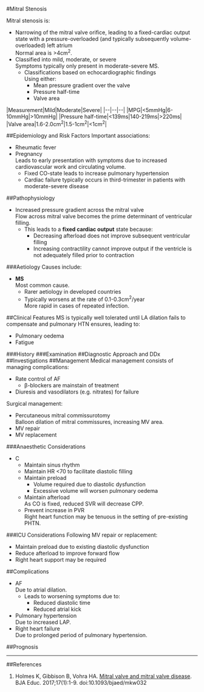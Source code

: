 #Mitral Stenosis

Mitral stenosis is:
* Narrowing of the mitral valve orifice, leading to a fixed-cardiac output state with a pressure-overloaded (and typically subsequently volume-overloaded) left atrium  
Normal area is >4cm<sup>2</sup>.
* Classified into mild, moderate, or severe  
Symptoms typically only present in moderate-severe MS.
	* Classifications based on echocardiographic findings  
	Using either:
		* Mean pressure gradient over the valve
		* Pressure half-time
		* Valve area

|Measurement|Mild|Moderate|Severe|
|--|--|--|
|MPG|<5mmHg|6-10mmHg|>10mmHg|
|Pressure half-time|<139ms|140-219ms|>220ms|
|Valve area|1.6-2.0cm<sup>2</sup>|1.5-1cm<sup>2</sup>|<1cm<sup>2</sup>|


##Epidemiology and Risk Factors
Important associations:
* Rheumatic fever
* Pregnancy  
Leads to early presentation with symptoms due to increased cardiovascular work and circulating volume.
	* Fixed CO-state leads to increase pulmonary hypertension
	* Cardiac failure typically occurs in third-trimester in patients with moderate-severe disease

##Pathophysiology
* Increased pressure gradient across the mitral valve  
Flow across mitral valve becomes the prime determinant of ventricular filling.
	* This leads to a **fixed cardiac output** state because:
		* Decreasing afterload does not improve subsequent ventricular filling
		* Increasing contractility cannot improve output if the ventricle is not adequately filled prior to contraction

###Aetiology
Causes include:
* **MS**  
Most common cause.
	* Rarer aetiology in developed countries
	* Typically worsens at the rate of 0.1-0.3cm<sup>2</sup>/year  
	More rapid in cases of repeated infection.


##Clinical Features
MS is typically well tolerated until LA dilation fails to compensate and pulmonary HTN ensures, leading to:
* Pulmonary oedema
* Fatigue


###History
###Examination
##Diagnostic Approach and DDx
##Investigations
##Management
Medical management consists of managing complications:
* Rate control of AF
	* β-blockers are mainstain of treatment
* Diuresis and vasodilators (e.g. nitrates) for failure

Surgical management:
* Percutaneous mitral commissurotomy  
Balloon dilation of mitral commissures, increasing MV area.
* MV repair
* MV replacement

###Anaesthetic Considerations
* C
	* Maintain sinus rhythm
	* Maintain HR <70 to facilitate diastolic filling
	* Maintain preload
		* Volume required due to diastolic dysfunction
		* Excessive volume will worsen pulmonary oedema
	* Maintain afterload  
	As CO is fixed, reduced SVR will decrease CPP.
	* Prevent increase in PVR  
	Right heart function may be tenuous in the setting of pre-existing PHTN.

###ICU Considerations
Following MV repair or replacement:
* Maintain preload due to existing diastolic dysfunction
* Reduce afterload to improve forward flow
* Right heart support may be required

##Complications
* AF  
Due to atrial dilation.
	* Leads to worsening symptoms due to:
		* Reduced diastolic time
		* Reduced atrial kick
* Pulmonary hypertension  
Due to increased LAP.
* Right heart failure  
Due to prolonged period of pulmonary hypertension.


##Prognosis

---
##References
1. Holmes K, Gibbison B, Vohra HA. [Mitral valve and mitral valve disease](https://academic.oup.com/bjaed/article/17/1/1/2706111). BJA Educ. 2017;17(1):1-9. doi:10.1093/bjaed/mkw032